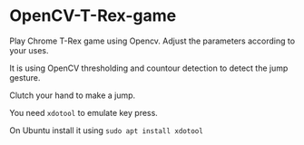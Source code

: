 # OpenCV-T-Rex-game


Play Chrome T-Rex game using Opencv.
Adjust the parameters according to your uses. 


It is using OpenCV thresholding and countour detection to detect the jump gesture.

Clutch your hand to make a jump.

You need `xdotool` to emulate key press.

On Ubuntu install it using 
`sudo apt install xdotool`
